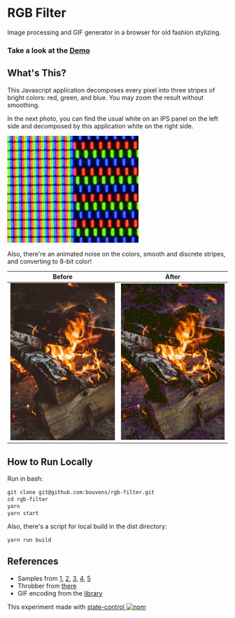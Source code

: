 # RGB Filter

Image processing and GIF generator in a browser for old fashion stylizing.

### Take a look at the [Demo](https://bouvens.github.io/rgb-filter/)

[npm-badge]: https://img.shields.io/npm/v/state-control.png?style=flat-square
[npm]: https://www.npmjs.org/package/state-control

## What's This?

This Javascript application decomposes every pixel into three stripes of bright colors: red, green, and blue. You may zoom the result without smoothing.

In the next photo, you can find the usual white on an IPS panel on the left side and decomposed by this application white on the right side.

![Zoomed IPS panel](https://raw.githubusercontent.com/bouvens/rgb-filter/master/images/ips.jpg)

Also, there're an animated noise on the colors, smooth and discrete stripes, and converting to 8-bit color!

| Before  | After |
| ------------- | ------------- |
| ![Zoomed IPS panel](https://raw.githubusercontent.com/bouvens/rgb-filter/master/images/before.jpg)  | ![Zoomed IPS panel](https://raw.githubusercontent.com/bouvens/rgb-filter/master/images/after.gif)  |

## How to Run Locally

Run in bash:
```Shell
git clone git@github.com:bouvens/rgb-filter.git
cd rgb-filter
yarn
yarn start
```

Also, there's a script for local build in the dist directory:
```Shell
yarn run build
```

## References

* Samples from [1](https://unsplash.com/photos/e_HRcYwbXZ0), [2](https://unsplash.com/photos/-YMhyDPQje4), [3](https://unsplash.com/photos/4IVTllqs5QQ), [4](https://unsplash.com/photos/jC9yDaQJolo), [5](https://unsplash.com/photos/yPfkid807HU)
* Throbber from [there](https://loading.io/spinner/triangles)
* GIF encoding from the [library](https://github.com/jnordberg/gif.js)

This experiment made with [state-control ![npm][npm-badge]][npm]
